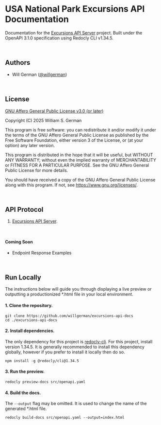 
# USA National Park Excursions API Documentation

Documentation for the [Excursions API Server](https://github.com/willgerman/excursions-api-server) project. Built under the OpenAPI 3.1.0 specification using Redocly CLI v1.34.5.

<br/>

## Authors

- Will German ([@willgerman](https://github.com/willgerman))

<br/>

## License

[GNU Affero General Public License v3.0 (or later)](https://www.gnu.org/licenses/agpl-3.0.en.html)

Copyright (C) 2025  William S. German

This program is free software: you can redistribute it and/or modify
it under the terms of the GNU Affero General Public License as
published by the Free Software Foundation, either version 3 of the
License, or (at your option) any later version.

This program is distributed in the hope that it will be useful,
but WITHOUT ANY WARRANTY; without even the implied warranty of
MERCHANTABILITY or FITNESS FOR A PARTICULAR PURPOSE.  See the
GNU Affero General Public License for more details.

You should have received a copy of the GNU Affero General Public License
along with this program.  If not, see <https://www.gnu.org/licenses/>.

<br/>

## API Protocol

1. [Excursions API Server](https://github.com/willgerman/excursions-api-server).

<br/>

#### Coming Soon

- Endpoint Response Examples

<br/>

## Run Locally

The instructions below will guide you through displaying a live preview or outputting a productionized *.html file in your local environment.

#### 1. Clone the repository.

```
git clone https://github.com/willgerman/excursions-api-docs
cd ./excursions-api-docs
```

#### 2. Install dependencies.

The only dependency for this project is [redocly-cli](https://www.npmjs.com/package/@redocly/cli). For this project, install version 1.34.5. It is generally recommended to install this dependency globally, however if you prefer to install it locally then do so.

```
npm install -g @redocly/cli@1.34.5
```

#### 3. Run the preview.

```
redocly preview-docs src/openapi.yaml
```

#### 4. Build the docs.

The `--output` flag may be omitted. It is used to change the name of the generated *.html file.

```
redocly build-docs src/openapi.yaml --output=index.html
```